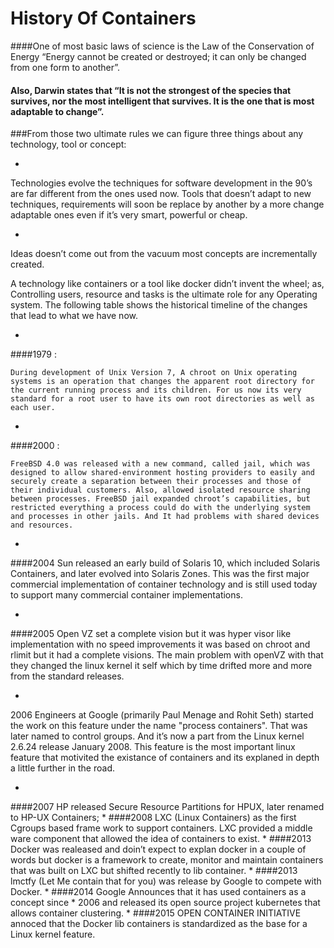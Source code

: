 # History Of Containers


####One of most basic laws of science is the Law of the Conservation of Energy “Energy cannot be created or destroyed; it can only be changed from one form to another”.
#### Also, Darwin states that “It is not the strongest of the species that survives, nor the most intelligent that survives. It is the one that is most adaptable to change”.
###From those two ultimate rules we can figure three things about any technology, tool or concept:

* 
Technologies evolve the techniques for software development in the 90’s are far different from the ones used now.
Tools that doesn’t adapt to new techniques, requirements will soon be replace by another by a more change adaptable ones even if it’s very smart, powerful or cheap.

* 
Ideas doesn’t come out from the vacuum most concepts are incrementally created.

A technology like containers or a tool like docker didn’t invent the wheel; as, Controlling users, resource and tasks is the ultimate role for any Operating system. The following table shows the historical timeline of the changes that lead to what we have now.
 
* 
####1979 :
     
    During development of Unix Version 7, A chroot on Unix operating systems is an operation that changes the apparent root directory for the current running process and its children. For us now its very standard for a root user to have its own root directories as well as each user.
* 
####2000 :	

    FreeBSD 4.0 was released with a new command, called jail, which was designed to allow shared-environment hosting providers to easily and securely create a separation between their processes and those of their individual customers. Also, allowed isolated resource sharing between processes. FreeBSD jail expanded chroot’s capabilities, but restricted everything a process could do with the underlying system and processes in other jails. And It had problems with shared devices and resources.
* 
####2004
    Sun released an early build of Solaris 10, which included Solaris Containers, and later evolved into Solaris Zones. This was the first major commercial implementation of container technology and is still used today to support many commercial container implementations.

* 
####2005
    Open VZ set a complete vision but it was hyper visor like implementation with no speed improvements it was based on chroot and rlimit but it had a complete visions.
    The main problem with openVZ with that they changed the linux kernel it self which by time drifted more and more from the standard releases.

* 
2006	Engineers at Google (primarily Paul Menage and Rohit Seth) started the work on this feature under the name "process containers". That was later named to control groups. And it’s now a part from the Linux kernel 2.6.24 release January 2008.
This feature is the most important linux feature that motivited the existance of containers and its explaned in depth a little further in the road.

* 
####2007
HP released Secure Resource Partitions for HPUX, later renamed to HP-UX Containers;
* 
####2008
LXC (Linux Containers) as the first Cgroups based frame work to support containers. LXC provided a middle ware component that allowed the idea of containers to exist.
* 
####2013
    Docker was realeased and doin’t expect to explan docker in a couple of words but docker is a framework to create, monitor and maintain containers that was built on LXC but shifted recently to lib container.
* 
####2013
lmctfy (Let Me contain that for you) was release by Google to compete with Docker. 
* 
####2014
    Google Announces that it has used containers as a concept since * 
2006 and released its open source project kubernetes that allows container clustering. 
* 
####2015
OPEN CONTAINER INITIATIVE annoced that the Docker lib containers is standardized as the base for a Linux kernel feature.
